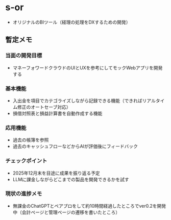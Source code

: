 # s-or
- オリジナルのBIツール（経理の処理をDXするための開発）
## 暫定メモ

### 当面の開発目標
- マネーフォワードクラウドのUIとUXを参考にしてモックWebアプリを開発する

### 基本機能
- 入出金を項目でカテゴライズしながら記録できる機能（できればリアルタイム修正のオートセーブ対応）
- 損借対照表と損益計算書を自動作成する機能

### 応用機能
- 過去の帳簿を参照
- 過去のキャッシュフローなどからAIが評価後にフィードバック

### チェックポイント
- 2025年12月末を目途に成果を振り返る予定
- LLMに課金しながらどこまでの製品を開発できるかを試す

### 現状の進捗メモ
- 無課金のChatGPTとペアプロをして約10時間経過したところでver0.2を開発中（会計ページと管理ページの遷移を書いたところ）
